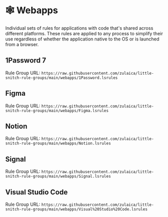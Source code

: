 # 🕸 Webapps

Individual sets of rules for applications with code that's shared across
different platforms. These rules are applied to any process to simplify their
use regardless of whether the application native to the OS or is launched from a
browser.

## 1Password 7

Rule Group URL:
`https://raw.githubusercontent.com/zulaica/little-snitch-rule-groups/main/webapps/1Password.lsrules`

## Figma

Rule Group URL:
`https://raw.githubusercontent.com/zulaica/little-snitch-rule-groups/main/webapps/Figma.lsrules`

## Notion

Rule Group URL:
`https://raw.githubusercontent.com/zulaica/little-snitch-rule-groups/main/webapps/Notion.lsrules`

## Signal

Rule Group URL:
`https://raw.githubusercontent.com/zulaica/little-snitch-rule-groups/main/webapps/Signal.lsrules`

## Visual Studio Code

Rule Group URL:
`https://raw.githubusercontent.com/zulaica/little-snitch-rule-groups/main/webapps/Visual%20Studio%20Code.lsrules`
